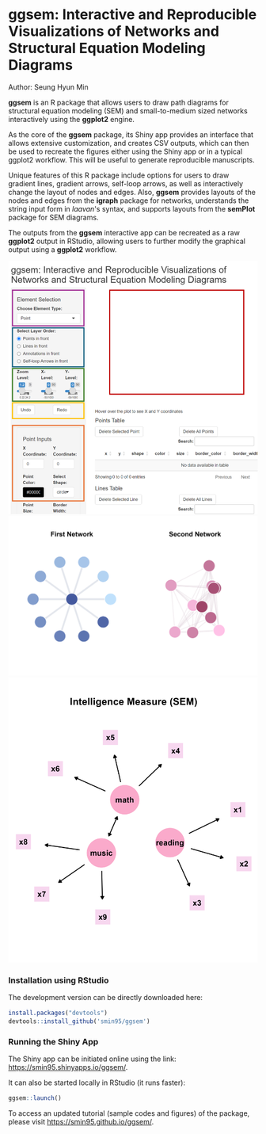 <p align="center">
  <h1><strong>ggsem</strong>: Interactive and Reproducible Visualizations of Networks and Structural Equation Modeling Diagrams</h1>
</p>

Author: Seung Hyun Min

**ggsem** is an R package that allows users to draw path diagrams for structural equation modeling (SEM) and small-to-medium sized networks interactively using the **ggplot2** engine.

As the core of the **ggsem** package, its Shiny app provides an interface that allows extensive customization, and creates CSV outputs, which can then be used to recreate the figures either using the Shiny app or in a typical ggplot2 workflow. This will be useful to generate reproducible manuscripts.

Unique features of this R package include options for users to draw gradient lines, gradient arrows, self-loop arrows, as well as interactively change the layout of nodes and edges.
Also, **ggsem** provides layouts of the nodes and edges from the **igraph** package for networks, understands the string input form in *laavan*'s syntax, and supports layouts from the **semPlot** package for SEM diagrams. 

The outputs from the **ggsem** interactive app can be recreated as a raw **ggplot2** output in RStudio, allowing users to further modify the graphical output using a **ggplot2** workflow.

[![](vignettes/layout1.png)](https://smin95.shinyapps.io/ggsem/)
![](vignettes/net_tgd.png)
![](vignettes/sem_plot4.png)

### Installation using RStudio

The development version can be directly downloaded here:

``` r
install.packages("devtools")
devtools::install_github('smin95/ggsem')
```

### Running the Shiny App 

The Shiny app can be initiated online using the link: https://smin95.shinyapps.io/ggsem/. 

It can also be started locally in RStudio (it runs faster):

``` r
ggsem::launch()
```
 
To access an updated tutorial (sample codes and figures) of the package, please visit https://smin95.github.io/ggsem/.
